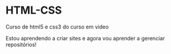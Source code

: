 # HTML-CSS
 Curso de html5 e css3 do curso em video

Estou aprendendo a criar sites e agora vou aprender a gerenciar repositórios!
